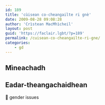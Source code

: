 ```yaml
---
id: 189
title: 'cùisean co-cheangailte ri gnè'
date: 2009-08-28 09:08:28
author: 'Crìstean MacMhìcheil'
layout: post
guid: 'https://faclair.lgbt/?p=189'
permalink: /cuisean-co-cheangailte-ri-gne/
categories:
    - gd
---
```


## Mìneachadh

## Eadar-theangachaidhean

&#x1f3f4;&#xe0067;&#xe0062;&#xe0065;&#xe006e;&#xe0067;&#xe007f; gender issues
